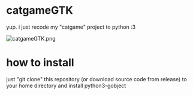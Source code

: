 # catgameGTK
yup. i just recode my "catgame" project to python :3

![catgameGTK.png](https://github.com/user-attachments/assets/4761f995-3cdd-4d89-81e0-1dbb0949390a)

# how to install
just "git clone" this repository (or download source code from release) to your home directory and install python3-gobject
